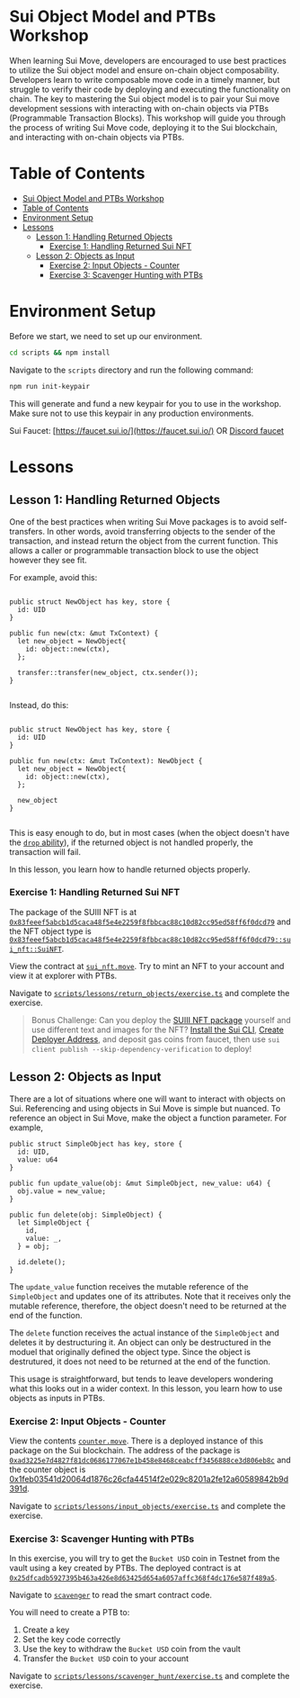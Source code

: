 # Sui Object Model and PTBs Workshop

When learning Sui Move, developers are encouraged to use best practices to utilize the Sui object model and ensure on-chain object composability. Developers learn to write composable move code in a timely manner, but struggle to verify their code by deploying and executing the functionality on chain. The key to mastering the Sui object model is to pair your Sui move development sessions with interacting with on-chain objects via PTBs (Programmable Transaction Blocks). This workshop will guide you through the process of writing Sui Move code, deploying it to the Sui blockchain, and interacting with on-chain objects via PTBs.

# Table of Contents
- [Sui Object Model and PTBs Workshop](#sui-object-model-and-ptbs-workshop)
- [Table of Contents](#table-of-contents)
- [Environment Setup](#environment-setup)
- [Lessons](#lessons)
  - [Lesson 1: Handling Returned Objects](#lesson-1-handling-returned-objects)
    - [Exercise 1: Handling Returned Sui NFT](#exercise-1-handling-returned-sui-nft)
  - [Lesson 2: Objects as Input](#lesson-2-objects-as-input)
    - [Exercise 2: Input Objects - Counter](#exercise-2-input-objects---counter)
    - [Exercise 3: Scavenger Hunting with PTBs](#exercise-3-scavenger-hunting-with-ptbs)

# Environment Setup

Before we start, we need to set up our environment.

```bash
cd scripts && npm install
```

Navigate to the `scripts` directory and run the following command: 

```bash
npm run init-keypair
```

This will generate and fund a new keypair for you to use in the workshop. Make sure not to use this keypair in any production environments.

Sui Faucet: [https://faucet.sui.io/](https://faucet.sui.io/) OR [Discord faucet](https://discord.gg/cKx75xrRMq)


# Lessons

## Lesson 1: Handling Returned Objects

One of the best practices when writing Sui Move packages is to avoid self-transfers. In other words, avoid transferring objects to the sender of the transaction, and instead return the object from the current function. This allows a caller or programmable transaction block to use the object however they see fit. 

For example, avoid this: 

```move

public struct NewObject has key, store {
  id: UID
}

public fun new(ctx: &mut TxContext) {
  let new_object = NewObject{
    id: object::new(ctx),
  };

  transfer::transfer(new_object, ctx.sender());
}
  
```

Instead, do this:

```move

public struct NewObject has key, store {
  id: UID
}

public fun new(ctx: &mut TxContext): NewObject {
  let new_object = NewObject{
    id: object::new(ctx),
  };

  new_object
}
  
```

This is easy enough to do, but in most cases (when the object doesn't have the [`drop` ability](https://move-book.com/reference/abilities.html?highlight=drop#drop)), if the returned object is not handled properly, the transaction will fail.

In this lesson, you learn how to handle returned objects properly.



### Exercise 1: Handling Returned Sui NFT


The package of the SUIII NFT is at [`0x83feeef5abcb1d5caca48f5e4e2259f8fbbcac88c10d82cc95ed58ff6f0dcd79`](https://suiscan.xyz/testnet/object/0x83feeef5abcb1d5caca48f5e4e2259f8fbbcac88c10d82cc95ed58ff6f0dcd79/tx-blocks) and the NFT object type is [`0x83feeef5abcb1d5caca48f5e4e2259f8fbbcac88c10d82cc95ed58ff6f0dcd79::sui_nft::SuiNFT`](https://suiscan.xyz/testnet/collection/0x83feeef5abcb1d5caca48f5e4e2259f8fbbcac88c10d82cc95ed58ff6f0dcd79::sui_nft::SuiNFT/items).


View the contract at [`sui_nft.move`](./lessons/returning_objects/sui_nft/sources/sui_nft.move). Try to mint an NFT to your account and view it at explorer with PTBs.

Navigate to [`scripts/lessons/return_objects/exercise.ts`](./scripts/src/lessons/return_objects/exercise.ts) and complete the exercise.

> Bonus Challenge: Can you deploy the [SUIII NFT package](./lessons/returning_objects/sui_nft) yourself and use different text and images for the NFT?
> [Install the Sui CLI](https://docs.sui.io/guides/developer/getting-started/sui-install), [Create Deployer Address](https://docs.sui.io/guides/developer/getting-started/get-address), and deposit gas coins from faucet, then use `sui client publish --skip-dependency-verification` to deploy!

## Lesson 2: Objects as Input

There are a lot of situations where one will want to interact with objects on Sui. Referencing and using objects in Sui Move is simple but nuanced. To reference an object in Sui Move, make the object a function parameter. For example, 

```
public struct SimpleObject has key, store {
  id: UID, 
  value: u64 
}

public fun update_value(obj: &mut SimpleObject, new_value: u64) {
  obj.value = new_value;
}

public fun delete(obj: SimpleObject) {
  let SimpleObject {
    id, 
    value: _,
  } = obj;

  id.delete();
}
```

The `update_value` function receives the mutable reference of the `SimpleObject` and updates one of its attributes. Note that it receives only the mutable reference, therefore, the object doesn't need to be returned at the end of the function. 

The `delete` function receives the actual instance of the `SimpleObject` and deletes it by destructuring it. An object can only be destructured in the moduel that originally defined the object type. Since the object is destrutured, it does not need to be returned at the end of the function. 

This usage is straightforward, but tends to leave developers wondering what this looks out in a wider context. In this lesson, you learn how to use objects as inputs in PTBs. 

### Exercise 2: Input Objects - Counter

View the contents [`counter.move`](./lessons/input_objects/counter/sources/counter.move). There is a deployed instance of this package on the Sui blockchain. The address of the package is [`0xad3225e7d4827f81dc0686177067e1b458e8468ceabcff3456888ce3d806eb8c`](https://suiscan.xyz/testnet/object/0xad3225e7d4827f81dc0686177067e1b458e8468ceabcff3456888ce3d806eb8c/txs) and the counter object is [0x1feb03541d20064d1876c26cfa44514f2e029c8201a2fe12a60589842b9d391d](https://suiscan.xyz/testnet/object/0x1feb03541d20064d1876c26cfa44514f2e029c8201a2fe12a60589842b9d391d/fields).


Navigate to [`scripts/lessons/input_objects/exercise.ts`](./scripts/src/lessons/input_objects/exercise.ts) and complete the exercise.


### Exercise 3: Scavenger Hunting with PTBs

In this exercise, you will try to get the `Bucket USD` coin in Testnet from the vault using a key created by PTBs. The deployed contract is at [`0x25dfcadb5927395b463a426e8d63425d654a6057affc368f4dc176e587f489a5`](https://suiscan.xyz/testnet/object/0x25dfcadb5927395b463a426e8d63425d654a6057affc368f4dc176e587f489a5/contracts).

Navigate to [`scavenger`](./lessons/scavenger) to read the smart contract code.

You will need to create a PTB to:
1. Create a key
2. Set the key code correctly
3. Use the key to withdraw the `Bucket USD` coin from the vault
4. Transfer the `Bucket USD` coin to your account

Navigate to [`scripts/lessons/scavenger_hunt/exercise.ts`](./scripts/src/lessons/scavenger_hunt/exercise.ts) and complete the exercise.

